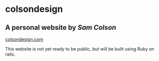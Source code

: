 # colsondesign
## A personal website by *Sam Colson*

[colsondesign.com](http://www.colsondesign.com)

This website is not yet ready to be public, but will be built using Ruby on rails.
